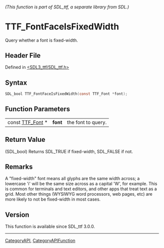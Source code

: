 ###### (This function is part of SDL_ttf, a separate library from SDL.)
# TTF_FontFaceIsFixedWidth

Query whether a font is fixed-width.

## Header File

Defined in [<SDL3_ttf/SDL_ttf.h>](https://github.com/libsdl-org/SDL_ttf/blob/main/include/SDL3_ttf/SDL_ttf.h)

## Syntax

```c
SDL_bool TTF_FontFaceIsFixedWidth(const TTF_Font *font);
```

## Function Parameters

|                              |          |                    |
| ---------------------------- | -------- | ------------------ |
| const [TTF_Font](TTF_Font) * | **font** | the font to query. |

## Return Value

(SDL_bool) Returns SDL_TRUE if fixed-width, SDL_FALSE if not.

## Remarks

A "fixed-width" font means all glyphs are the same width across; a
lowercase 'i' will be the same size across as a capital 'W', for example.
This is common for terminals and text editors, and other apps that treat
text as a grid. Most other things (WYSIWYG word processors, web pages, etc)
are more likely to not be fixed-width in most cases.

## Version

This function is available since SDL_ttf 3.0.0.

----
[CategoryAPI](CategoryAPI), [CategoryAPIFunction](CategoryAPIFunction)

